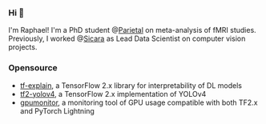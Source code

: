### Hi 👋

I'm Raphael! I'm a PhD student @[Parietal](https://www.github.com/Parietal-INRIA) on meta-analysis of fMRI studies. Previously, I worked @[Sicara](https://www.sicara.com) as Lead Data Scientist on computer vision projects.

### Opensource

- [tf-explain](https://www.github.com/sicara/tf-explain), a TensorFlow 2.x library for interpretability of DL models
- [tf2-yolov4](https://www.github.com/sicara/tf2-yolov4), a TensorFlow 2.x implementation of YOLOv4
- [gpumonitor](https://www.github.com/sicara/gpu-monitor), a monitoring tool of GPU usage compatible with both TF2.x and PyTorch Lightning
